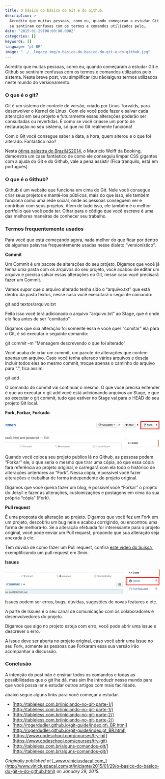 ```yaml
---
title: O básico do básico do Git e do Github.
description: >-
  Acredito que muitas pessoas, como eu, quando começaram a estudar Git e Github
  se sentiram confusas com os termos e comandos utilizados pelo…
date: '2015-01-29T00:00:00.000Z'
categories: []
keywords: []
language: "pt-BR"
image: "../__legacy-img/o-basico-do-basico-do-git-e-do-github.jpg"
---
```


Acredito que muitas pessoas, como eu, quando começaram a estudar Git e Github se sentiram confusas com os termos e comandos utilizados pelo sistema. Neste breve post, vou simplificar (ou não)alguns termos utilizados neste mundo do versionamento.

### O que é o git?

Git é um sistema de controle de versão, criado por Linus Torvalds, para desenvolver o Kernel do Linux. Com ele você pode fazer e salvar cada alteração em seu projeto e futuramente essas alterações poderão ser consultadas ou revertidas. É como se você criasse um ponto de restauração no seu sistema, só que no Git realmente funciona!

Com o Git você consegue saber a data, a hora, quem alterou e o que foi alterado. Fantástico não?

Nesta [ótima palestra do BrazilJS2014](https://www.youtube.com/watch?v=R7NYx8wRrWg), o Mauricio Wolff da Booking, demonstra um case fantástico de como ele conseguiu limpar CSS gigantes com a ajuda do Git e do Github, vale a pena assistir (Fica tranquilo, está em português).

### O que é o Github?

Github é um website que funciona em cima do Git. Nele você consegue criar seus projetos e mantê-los públicos, mais do que isso, ele também funciona como uma rede social, onde as pessoas conseguem ver e contribuir com seus projetos. Além de tudo isso, ele também é o melhor portfolio que você pode ter. Olhar para o código que você escreve é uma das melhores maneiras de conhecer seu trabalho.

### Termos frequentemente usados

Para você que está começando agora, nada melhor do que ficar por dentro de algumas palavras frequentemente usadas nesse dialeto “versionístico”.

**Commit**

Um Commit é um pacote de alterações do seu projeto. Digamos que você já tenha uma pasta com os arquivos do seu projeto, você acabou de editar um arquivo e precisa salvar essas alterações no Git, nesse caso você precisará fazer um Commit.

Vamos supor que o arquivo alterado tenha sido o “arquivo.txt” que está dentro da pasta textos, nesse caso você executará o seguinte comando:

git add textos/arquivo.txt

Feito isso você terá adicionado o arquivo “arquivo.txt” ao Stage, que é onde ele fica antes de ser “comitado”.

Digamos que sua alteração foi somente essa e você quer “comitar” ela para o Git, é só executar o seguinte comando:

git commit –m “Mensagem descrevendo o que foi alterado”

Você acaba de criar um commit, um pacote de alterações que contem apenas um arquivo. Caso você tenha alterado vários arquivos e deseja incluir todos eles ao mesmo commit, troque apenas o caminho do arquivo para “.”, fica assim:

git add .

O comando do commit vai continuar o mesmo. O que você precisa entender é que ao executar o git add você está adicionando arquivos ao Stage, e que ao executar o git commit, tudo que estiver no Stage vai para o HEAD do seu projeto Git local.

**Fork, Forkar, Forkado**

![](../__legacy-img/0__VsjB4Wz6KbdSgc8o.jpg)

Quando você coloca seu projeto publico lá no Github, as pessoas podem “Forkar” ele, o que seria o mesmo que tirar uma cópia, só que essa cópia fará referência ao projeto original, e carregará com ela todo o histórico de alterações anteriores ao “Fork”. Nessa cópia, é possível você fazer alterações e trabalhar de forma independente do projeto original.

Digamos que você queira fazer um blog, é possível você “Forkar” o projeto do Jekyll e fazer as alterações, customizações e postagens em cima da sua própria “cópia” (Fork).

**Pull request**

É uma proposta de alteração ao projeto. Digamos que você fez um Fork em um projeto, descobriu um bug nele e acabou corrigindo, ou encontrou uma forma de melhorá-lo. Se a alteração efetuada for interessante para o projeto original, você pode enviar um Pull request, propondo que sua alteração seja anexada à ele.

Tem dúvida de como fazer um Pull request, confira [este vídeo do Suíssa](https://www.youtube.com/watch?v=E8MPe6tCMo8), exemplificando um pull request em 3min.

**Issues**

![](../__legacy-img/0__tPVTUpc2K7W8kjko.jpg)

Issues podem ser erros, bugs, dúvidas, sugestões de novas features e etc.

A parte de Issues é o seu canal de comunicação com os colaboradores e desenvolvedores do projeto.

Digamos que algo no projeto esteja com erro, você pode abrir uma issue e descrever o erro.

A issue deve ser aberta no projeto original, caso você abrir uma Issue no seu Fork, somente as pessoas que Forkaram essa sua versão irão acompanhar a discussão.

### Conclusão

A intenção do post não é ensinar todos os comandos e todas as possibilidades que o git lhe dá, mas sim lhe introduzir nesse mundo para que você possa ler e estudar outros artigos com mais facilidade.

abaixo segue alguns links para você começar a estudar.

*   [http://tableless.com.br/iniciando-no-git-parte-1/](http://tableless.com.br/iniciando-no-git-parte-1/)
*   [http://tableless.com.br/iniciando-no-git-parte-2/](http://tableless.com.br/iniciando-no-git-parte-2/)
*   [http://rogerdudler.github.io/git-guide/index.pt\_BR.html](http://rogerdudler.github.io/git-guide/index.pt_BR.html)
*   [https://www.codeschool.com/courses/try-git](https://www.codeschool.com/courses/try-git)
*   [http://tableless.com.br/alguns-comandos-git/](http://tableless.com.br/alguns-comandos-git/)

_Originally published at_ [_www.viniciusdacal.com_](http://www.viniciusdacal.com/pt/iniciante/2015/01/29/o-basico-do-basico-do-git-e-do-github.html) _on January 29, 2015._
